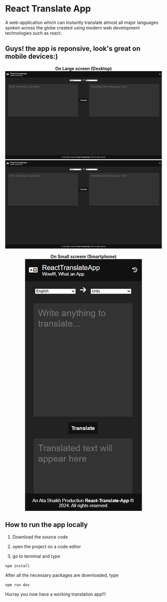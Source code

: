# React Translate App

A web-application which can instantly translate almost all major languages spoken across the globe created using modern web development technologies such as react.

## **Guys! the app is reponsive, look's great on mobile devices:)**

<center>

**On Large screen (Desktop)**
![image](.\src\assets\desktop.png)
![image](./src/assets/desktop.png)

**On Small screem (Smartphone)**
![image](.\src\assets\mobile.png)

</center>

## How to run the app locally

1. Download the source code

2. open the project on a code editor

3. go to terminal and type

```
npm install
```

After all the necessary packages are downloaded, type

```
npm run dev
```

Hurray you now have a working translation app!!!
